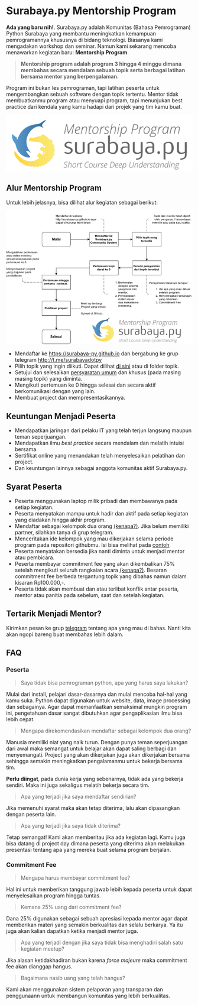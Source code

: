 # Surabaya.py Mentorship Program

**Ada yang baru nih!**. Surabaya.py adalah Komunitas (Bahasa Pemrograman) Python Surabaya yang membantu meningkatkan kemampuan pemrogramannya khususnya di bidang teknologi. Biasanya kami mengadakan workshop dan seminar. Namun kami sekarang mencoba menawarkan kegiatan baru: **Mentorship Program**.

> **Mentorship program adalah program 3 hingga 4 minggu dimana membahas secara mendalam sebuah topik serta berbagai latihan bersama mentor yang berpengalaman.**

Program ini bukan les pemrograman, tapi latihan peserta untuk mengembangkan sebuah software dengan topik tertentu. Mentor tidak membuatkanmu program atau menyuapi program, tapi menunjukan best practice dari kendala yang kamu hadapi dari projek yang tim kamu buat.

![Logo](mentorship_surabayapy.png)

## Alur Mentorship Program

Untuk lebih jelasnya, bisa dilihat alur kegiatan sebagai berikut:

![Flowchart Mentorship Program](flowchart_mentorship_program.jpg)

* Mendaftar ke https://surabaya-py.github.io dan bergabung ke grup telegram http://t.me/surabayadotpy
* Pilih topik yang ingin diikuti. Dapat dilihat [di sini](https://github.com/surabaya-py/mentorship-program/tree/master/topik) atau di folder topik.
* Setujui dan selesaikan [persyaratan umum](#syarat-peserta) dan khusus (pada masing masing topik) yang diminta.
* Mengikuti pertemuan ke 0 hingga selesai dan secara aktif berkomunikasi dengan yang lain.
* Membuat project dan mempresentasikannya.

## Keuntungan Menjadi Peserta

* Mendapatkan jaringan dari pelaku IT yang telah terjun langsung maupun teman seperjuangan.
* Mendapatkan ilmu *best practice* secara mendalam dan melatih intuisi bersama.
* Sertifikat online yang menandakan telah menyelesaikan pelatihan dan project.
* Dan keuntungan lainnya sebagai anggota komunitas aktif Surabaya.py.

## Syarat Peserta

* Peserta menggunakan laptop milik pribadi dan membawanya pada setiap kegiatan.
* Peserta menyatakan mampu untuk hadir dan aktif pada setiap kegiatan yang diadakan hingga akhir program.
* Mendaftar sebagai kelompok dua orang [(kenapa?)](#peserta). Jika belum memiliki partner, silahkan tanya di grup telegram.
* Menceritakan ide kelompok yang mau dikerjakan selama periode program pada repositori githubmu. Isi bisa melihat pada [contoh](https://github.com/tegarimansyah/mentorship-program/blob/master/contoh.md)
* Peserta menyatakan bersedia jika nanti diminta untuk menjadi mentor atau pembicara.
* Peserta membayar commitment fee yang akan dikembalikan 75% setelah mengikuti seluruh rangkaian acara [(kenapa?)](#commitment-fee). Besaran commitment fee berbeda tergantung topik yang dibahas namun dalam kisaran Rp100.000,-.
* Peserta tidak akan membuat dan atau terlibat konflik antar peserta, mentor atau panitia pada sebelum, saat dan setelah kegiatan.

## Tertarik Menjadi Mentor?
Kirimkan pesan ke grup [telegram](http://t.me/surabayadotpy) tentang apa yang mau di bahas. Nanti kita akan ngopi bareng buat membahas lebih dalam.


## FAQ
### Peserta
> Saya tidak bisa pemrograman python, apa yang harus saya lakukan?

Mulai dari install, pelajari dasar-dasarnya dan mulai mencoba hal-hal yang kamu suka. Python dapat digunakan untuk website, data, image processing dan sebagainya. Agar dapat memanfaatkan semaksimal mungkin program ini, pengetahuan dasar sangat dibutuhkan agar pengaplikasian ilmu bisa lebih cepat.

> Mengapa direkomendasikan mendaftar sebagai kelompok dua orang?

Manusia memiliki niat yang naik turun. Dengan punya teman seperjuangan dari awal maka semangat untuk belajar akan dapat saling berbagi dan menyemangati. Project yang akan dikerjakan juga akan dikerjakan bersama sehingga semakin meningkatkan pengalamanmu untuk bekerja bersama tim.

**Perlu diingat**, pada dunia kerja yang sebenarnya, tidak ada yang bekerja sendiri. Maka ini juga sekaligus melatih bekerja secara tim.

> Apa yang terjadi jika saya mendaftar sendirian?

Jika memenuhi syarat maka akan tetap diterima, lalu akan dipasangkan dengan peserta lain.

> Apa yang terjadi jika saya tidak diterima?

Tetap semangat! Kami akan memberitau jika ada kegiatan lagi. Kamu juga bisa datang di project day dimana peserta yang diterima akan melakukan presentasi tentang apa yang mereka buat selama program berjalan.

### Commitment Fee

> Mengapa harus membayar commitment fee?

Hal ini untuk memberikan tanggung jawab lebih kepada peserta untuk dapat menyelesaikan program hingga tuntas.

> Kemana 25% uang dari commitment fee?

Dana 25% digunakan sebagai sebuah apresiasi kepada mentor agar dapat memberikan materi yang semakin berkualitas dan selalu berkarya. Ya itu juga akan kalian dapatkan ketika menjadi mentor juga.

> Apa yang terjadi dengan jika saya tidak bisa menghadiri salah satu kegiatan meetup?

Jika alasan ketidakhadiran bukan karena *force majeure* maka commitment fee akan dianggap hangus.

> Bagaimana nasib uang yang telah hangus?

Kami akan menggunakan sistem pelaporan yang transparan dan penggunaann untuk membangun komunitas yang lebih berkualitas.

